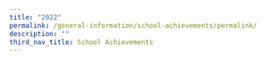 ```yaml
---
title: "2022"
permalink: /general-information/school-achievements/permalink/
description: ""
third_nav_title: School Achievements
---
```


